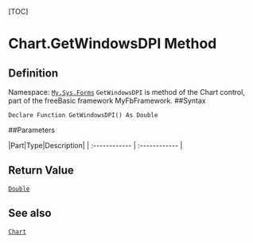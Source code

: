 [TOC]
# Chart.GetWindowsDPI Method

## Definition
Namespace: [`My.Sys.Forms`](My.Sys.Forms.md)
`GetWindowsDPI` is method of the Chart control, part of the freeBasic framework MyFbFramework.
##Syntax
```freeBasic
Declare Function GetWindowsDPI() As Double
```

##Parameters

|Part|Type|Description|
| :------------ | :------------ |

## Return Value
[`Double`]("https://www.freebasic.net/wiki/KeyPgDouble")
## See also
[`Chart`](Chart.md)
